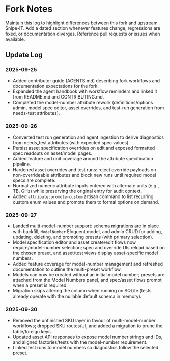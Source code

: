 # Fork Notes

Maintain this log to highlight differences between this fork and upstream Snipe-IT. Add a dated section whenever features change, regressions are fixed, or documentation diverges. Reference pull requests or issues when available.

## Update Log

### 2025-09-25
- Added contributor guide (AGENTS.md) describing fork workflows and documentation expectations for the fork.
- Expanded the agent handbook with workflow reminders and linked it from README.md and CONTRIBUTING.md.
- Completed the model-number attribute rework (definitions/options admin, model spec editor, asset overrides, and test-run generation from needs-test attributes).

### 2025-09-26
- Converted test run generation and agent ingestion to derive diagnostics from needs_test attributes (with expected spec values).
- Persist asset specification overrides on edit and exposed formatted spec readouts on asset/model pages.
- Added feature and unit coverage around the attribute specification pipeline.
- Hardened asset overrides and test runs: reject override payloads on non-overrideable attributes and block new runs until required model specs are complete.
- Normalized numeric attribute inputs entered with alternate units (e.g., TB, GHz) while preserving the original entry for audit context.
- Added `attribute:promote-custom` artisan command to list recurring custom enum values and promote them to formal options on demand.

### 2025-09-27
- Landed multi-model-number support: schema migrations are in place with backfill, `ModelNumber` Eloquent model, and admin CRUD for adding, updating, deleting, and promoting presets (with primary selection).
- Model specification editor and asset create/edit flows now require/model-number selection; spec and override UIs reload based on the chosen preset, and asset/test views display asset-specific model numbers.
- Added feature coverage for model-number management and refreshed documentation to outline the multi-preset workflow.
- Models can now be created without an initial model number; presets are attached from the Model Numbers panel, and spec/asset flows prompt when a preset is required.
- Migration skips altering the column when running on SQLite (tests already operate with the nullable default schema in memory).

### 2025-09-30
- Removed the unfinished SKU layer in favour of multi-model-number workflows; dropped SKU routes/UI, and added a migration to prune the table/foreign keys.
- Updated asset API responses to expose model number strings and IDs, and aligned factories/tests with the model-number requirement.
- Linked test runs to model numbers so diagnostics follow the selected preset.

